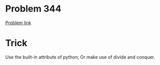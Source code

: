 # Problem 344
[Problem link](https://leetcode.com/problems/reverse-string/description/)
# Trick
Use the built-in attribute of python;
Or make use of divide and conquer. 
